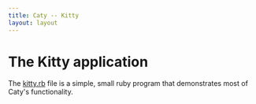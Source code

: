 ```yaml
---
title: Caty -- Kitty
layout: layout
---
```


# The Kitty application #

The [kitty.rb] file is a simple, small ruby program that demonstrates
most of Caty's functionality.

[kitty.rb]:   /kitty/kitty.rb     "The Kitty example application"

